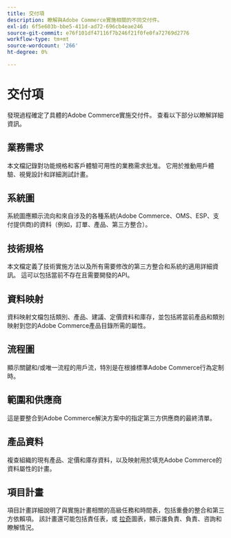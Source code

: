 ```yaml
---
title: 交付項
description: 瞭解與Adobe Commerce實施相關的不同交付件。
exl-id: 6f5e603b-bbe5-411d-ad72-696cb4eae246
source-git-commit: e76f101df47116f7b246f21f0fe0fa72769d2776
workflow-type: tm+mt
source-wordcount: '266'
ht-degree: 0%

---
```


# 交付項

發現過程確定了具體的Adobe Commerce實施交付件。 查看以下部分以瞭解詳細資訊。

## 業務需求

本文檔記錄對功能規格和客戶體驗可用性的業務需求批准。 它用於推動用戶體驗、視覺設計和詳細測試計畫。

## 系統圖

系統圖應顯示流向和來自涉及的各種系統(Adobe Commerce、OMS、ESP、支付提供商)的資料（例如，訂單、產品、第三方整合）。

## 技術規格

本文檔定義了技術實施方法以及所有需要修改的第三方整合和系統的適用詳細資訊。 這可以包括當前不存在且需要開發的API。

## 資料映射

資料映射文檔包括類別、產品、建議、定價資料和庫存，並包括將當前產品和類別映射到您的Adobe Commerce產品目錄所需的屬性。

## 流程圖

顯示關鍵和/或唯一流程的用戶流，特別是在根據標準Adobe Commerce行為定制時。

## 範圍和供應商

這是要整合到Adobe Commerce解決方案中的指定第三方供應商的最終清單。

## 產品資料

複查組織的現有產品、定價和庫存資料，以及映射用於填充Adobe Commerce的資料屬性的計畫。

## 項目計畫

項目計畫詳細說明了與實施計畫相關的高級任務和時間表，包括重疊的整合和第三方依賴項。 該計畫還可能包括責任表，或 [拉奇](../planning/ownership.md)圖表，顯示誰負責、負責、咨詢和瞭解情況。
